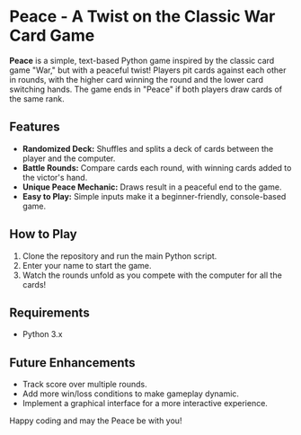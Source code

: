 # Peace - A Twist on the Classic War Card Game

  <p><strong>Peace</strong> is a simple, text-based Python game inspired by the classic card game "War," but with a peaceful twist! Players pit cards against each other in rounds, with the higher card winning the round and the lower card switching hands. The game ends in "Peace" if both players draw cards of the same rank.</p>

  <h2>Features</h2>
  <ul>
    <li><strong>Randomized Deck:</strong> Shuffles and splits a deck of cards between the player and the computer.</li>
    <li><strong>Battle Rounds:</strong> Compare cards each round, with winning cards added to the victor's hand.</li>
    <li><strong>Unique Peace Mechanic:</strong> Draws result in a peaceful end to the game.</li>
    <li><strong>Easy to Play:</strong> Simple inputs make it a beginner-friendly, console-based game.</li>
  </ul>

  <h2>How to Play</h2>
  <ol>
    <li>Clone the repository and run the main Python script.</li>
    <li>Enter your name to start the game.</li>
    <li>Watch the rounds unfold as you compete with the computer for all the cards!</li>
  </ol>

  <h2>Requirements</h2>
  <ul>
    <li>Python 3.x</li>
  </ul>

  <h2>Future Enhancements</h2>
  <ul>
    <li>Track score over multiple rounds.</li>
    <li>Add more win/loss conditions to make gameplay dynamic.</li>
    <li>Implement a graphical interface for a more interactive experience.</li>
  </ul>

  <p>Happy coding and may the Peace be with you!</p>

